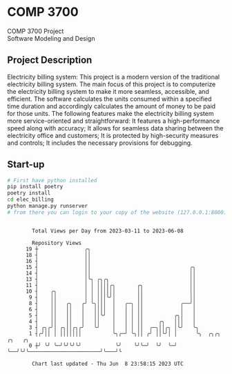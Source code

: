 # COMP 3700
COMP 3700 Project  
Software Modeling and Design
## Project Description
Electricity billing system: This project is a modern version of the traditional electricity billing system. The main focus of this project is to computerize the electricity billing system to make it more seamless, accessible, and efficient. The software calculates the units consumed within a specified time duration and accordingly calculates the amount of money to be paid for those units. The following features make the electricity billing system more service-oriented and straightforward: It features a high-performance speed along with accuracy; It allows for seamless data sharing between the electricity office and customers; It is protected by high-security measures and controls; It includes the necessary provisions for debugging.

## Start-up
```bash
# First have python installed
pip install poetry
poetry install
cd elec_billing
python manage.py runserver
# from there you can login to your copy of the website (127.0.0.1:8000), default creds are admin/admin
```

```

        Total Views per Day from 2023-03-11 to 2023-06-08

        Repository Views
      19 ┼               ╭╮
      18 ┤               ││
      16 ┤               ││
      15 ┤               ││                                ╭╮
      14 ┤               ││                                ││
      13 ┤               │╰╮ ╭╮╭╮                          ││
      11 ┤               │ │ ││││╭╮       ╭╮               ││
      10 ┤    ╭╮         │ │ ││││││       ││               ││
       9 ┤    ││         │ │ │││╰╯│       ││               ││
       8 ┤    ││   ╭╮   ╭╯ ╰╮│││  │   ╭─╮ ││            ╭──╯│
       6 ┤    ││   ││   │   ││││  │   │ │ ││            │   │
       5 ┤    ││   ││   │   ││╰╯  │   │ │ ││          ╭╮│   │
       4 ┤    ││   ││   │   ││    │   │ │ ││     ╭╮   │││   │
       3 ┤ ╭╮╭╯│ ╭╮││╭╮╭╯   ╰╯    │   │ │ ││  ╭─╮││╭╮ │╰╯   ╰╮
       1 ┤╭╯││ │ │││││││          ╰╮╭─╯ ╰╮││ ╭╯ ││╰╯│ │      ╰╮  ╭╮╭╮                       ╭╮   ╭╮
       0 ┼╯ ╰╯ ╰─╯╰╯╰╯╰╯           ╰╯    ╰╯╰─╯  ╰╯  ╰─╯       ╰──╯╰╯╰───────────────────────╯╰───╯╰

        Chart last updated - Thu Jun  8 23:58:15 2023 UTC
        
```

